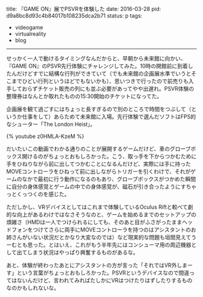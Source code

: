 title: 『GAME ON』展でPSVRを体験した
date: 2016-03-28
pid: d9a8bc8d93c4b84017b108235dca2b71
status: p
tags:
- videogame
- virtualreality
- blog
---

せっかく一人で動けるタイミングなんだからと、早朝から未来館に向かい、『GAME ON』のPSVR先行体験にチャレンジしてみた。10時の開館前に到着したんだけどすでに結構な行列ができていて（でも未来館の企画展水準でいうとそこまでひどい行列というほどでもないかも）、思いつきで行ったので前売りも入手しておらずチケット販売の列にも並ぶ必要があってやや出遅れ。PSVR体験の整理券はなんとか取れたものの15:30開始のチケットになってた。

企画展を観て過ごすにはちょっと長すぎるので別のところで時間をつぶして（というか仕事をして）あらためて未来館に入場。先行体験で選んだソフトはFPS的なシューター「The London Heist」。

{% youtube z0HMLA-KzeM %}

だいたいこの動画でわかる通りのことが展開するゲームだけど、車のグローブボックス開けるのがちょっとおもしろかった。こう、取っ手を下からつかむために手をひねりながら前に出してつかむことになるんだけど、実際には手に持ったMOVEコントローラをひねって前に出しながらトリガーを引くわけで、それがゲームのなかで最初に行う動作になるのもあり、グローブボックスがつかめた瞬間に自分の身体感覚とゲームの中での身体感覚が、磁石が引き合ったようにすちゃっとくっつくのを感じた。

ただしかし、VRデバイスとしてはこれまで体験しているOculus Riftと較べて劇的な向上があるわけではなさそうなのと、ゲームを始めるまでのセットアップの煩雑さ（HMDは一人でつけられるにしても、そのあと目がふさがったままヘッドフォンをつけてさらに両手にMOVEコントローラを持つのはアシスタントのお姉さんがいない状況だとかなり大変なのでは）など現実的な問題も垣間見えてうーむとも思った。とはいえ、これがもう半年先にはコンシューマ用の周辺機器として出てしまう状況はやっぱり興奮するものがあるな。

あと、体験が終わったあとにアシスタントの方が言った「それではVR外しまーす」という言葉がちょっとおもしろかった。PSVRというデバイスなので間違ってはないんだけど、言われてみればたしかにVRはつけたりはずしたりするものなのかもしれないな。